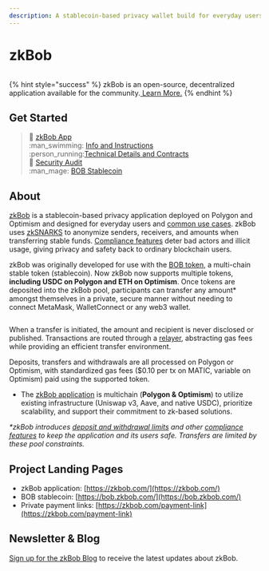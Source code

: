 ```yaml
---
description: A stablecoin-based privacy wallet build for everyday users
---
```


# zkBob

<figure><img src=".gitbook/assets/readme2.jpg" alt=""><figcaption></figcaption></figure>



{% hint style="success" %}
zkBob is an open-source, decentralized application available for the community.[ Learn More.](zkbob-overview/basic-concepts/open-source-and-decentralized.md)
{% endhint %}

## Get Started

> :man: [zkBob App](https://app.zkbob.com/)\
> :man\_swimming: [Info and Instructions](zkbob-app/zkbob-app.md)\
> :person\_running:[Technical Details and Contracts](broken-reference)\
> 🔐 [Security Audit](resources/security-audit.md)\
> :man\_mage: [BOB Stablecoin](broken-reference)

## About

[zkBob](https://app.zkbob.com) is a stablecoin-based privacy application deployed on Polygon and Optimism and designed for everyday users and [common use cases](zkbob-overview/basic-concepts/use-cases/). zkBob uses [zkSNARKS](implementation/zksnarks-and-circuits/) to anonymize senders, receivers, and amounts when transferring stable funds. [Compliance features](zkbob-overview/compliance-and-security/) deter bad actors and illicit usage, giving privacy and safety back to ordinary blockchain users.&#x20;

zkBob was originally developed for use with the [BOB token](zkbob-overview/bob-stablecoin.md), a multi-chain stable token (stablecoin). Now zkBob now supports multiple tokens, **including USDC on Polygon and ETH on Optimism**. Once tokens are deposited into the zkBob pool, participants can transfer any amount\* amongst themselves in a private, secure manner without needing to connect MetaMask, WalletConnect or any web3 wallet.

<figure><img src=".gitbook/assets/home-page-1.png" alt=""><figcaption></figcaption></figure>

When a transfer is initiated, the amount and recipient is never disclosed or published. Transactions are routed through a [relayer](implementation/relayer-node/), abstracting gas fees while providing an efficient transfer environment.&#x20;

Deposits, transfers and withdrawals are all processed on Polygon or Optimism, with standardized gas fees ($0.10 per tx on MATIC, variable on Optimism) paid using the supported token.

* The [zkBob application](https://app.zkbob.com/) is multichain (**Polygon & Optimism**) to utilize existing infrastructure (Uniswap v3, Aave, and native USDC), prioritize scalability, and support their commitment to zk-based solutions.

_\*zkBob introduces_ [_deposit and withdrawal limits_](zkbob-overview/deposit-and-withdrawal-limits.md) _and other_ [_compliance features_](zkbob-overview/compliance-and-security/) _to keep the application and its users safe. Transfers are limited by these pool constraints._&#x20;

## Project Landing Pages

* zkBob application: [https://zkbob.com/](https://zkbob.com/)
* BOB stablecoin: [https://bob.zkbob.com/](https://bob.zkbob.com/)
* Private payment links: [https://zkbob.com/payment-link](https://zkbob.com/payment-link)

## Newsletter & Blog

[Sign up for the zkBob Blog](https://blog.zkbob.com/) to receive the latest updates about zkBob.

